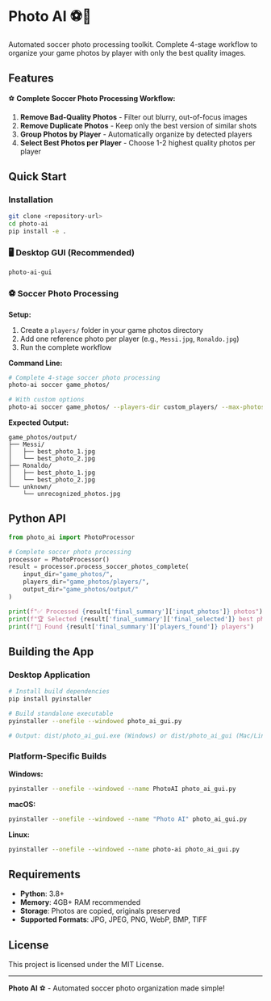 # Photo AI ⚽📸

Automated soccer photo processing toolkit. Complete 4-stage workflow to organize your game photos by player with only the best quality images.

## Features

⚽ **Complete Soccer Photo Processing Workflow:**
1. **Remove Bad-Quality Photos** - Filter out blurry, out-of-focus images
2. **Remove Duplicate Photos** - Keep only the best version of similar shots  
3. **Group Photos by Player** - Automatically organize by detected players
4. **Select Best Photos per Player** - Choose 1-2 highest quality photos per player

## Quick Start

### Installation

```bash
git clone <repository-url>
cd photo-ai
pip install -e .
```

### 🖥️ **Desktop GUI (Recommended)**

```bash
photo-ai-gui
```

### ⚽ **Soccer Photo Processing**

**Setup:**
1. Create a `players/` folder in your game photos directory
2. Add one reference photo per player (e.g., `Messi.jpg`, `Ronaldo.jpg`)
3. Run the complete workflow

**Command Line:**
```bash
# Complete 4-stage soccer photo processing  
photo-ai soccer game_photos/

# With custom options
photo-ai soccer game_photos/ --players-dir custom_players/ --max-photos 3
```

**Expected Output:**
```
game_photos/output/
├── Messi/
│   ├── best_photo_1.jpg
│   └── best_photo_2.jpg  
├── Ronaldo/
│   ├── best_photo_1.jpg
│   └── best_photo_2.jpg
└── unknown/
    └── unrecognized_photos.jpg
```

## Python API

```python
from photo_ai import PhotoProcessor

# Complete soccer photo processing
processor = PhotoProcessor()
result = processor.process_soccer_photos_complete(
    input_dir="game_photos/",
    players_dir="game_photos/players/", 
    output_dir="game_photos/output/"
)

print(f"✅ Processed {result['final_summary']['input_photos']} photos")
print(f"🏆 Selected {result['final_summary']['final_selected']} best photos")
print(f"👥 Found {result['final_summary']['players_found']} players")
```

## Building the App

### Desktop Application

```bash
# Install build dependencies
pip install pyinstaller

# Build standalone executable
pyinstaller --onefile --windowed photo_ai_gui.py

# Output: dist/photo_ai_gui.exe (Windows) or dist/photo_ai_gui (Mac/Linux)
```

### Platform-Specific Builds

**Windows:**
```bash
pyinstaller --onefile --windowed --name PhotoAI photo_ai_gui.py
```

**macOS:**
```bash
pyinstaller --onefile --windowed --name "Photo AI" photo_ai_gui.py
```

**Linux:**
```bash
pyinstaller --onefile --windowed --name photo-ai photo_ai_gui.py
```

## Requirements

- **Python**: 3.8+
- **Memory**: 4GB+ RAM recommended
- **Storage**: Photos are copied, originals preserved
- **Supported Formats**: JPG, JPEG, PNG, WebP, BMP, TIFF

## License

This project is licensed under the MIT License.

---

**Photo AI** ⚽ - Automated soccer photo organization made simple!
